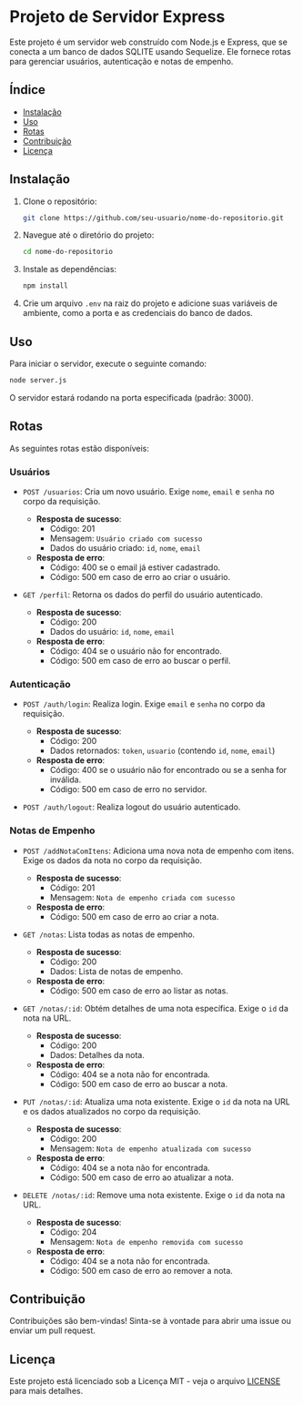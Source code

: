 # Projeto de Servidor Express

Este projeto é um servidor web construído com Node.js e Express, que se conecta a um banco de dados SQLITE
usando Sequelize. Ele fornece rotas para gerenciar usuários, autenticação e notas de empenho.

## Índice

- [Instalação](#instalação)
- [Uso](#uso)
- [Rotas](#rotas)
- [Contribuição](#contribuição)
- [Licença](#licença)

## Instalação

1. Clone o repositório:
   ```bash
   git clone https://github.com/seu-usuario/nome-do-repositorio.git
   ```
2. Navegue até o diretório do projeto:
   ```bash
   cd nome-do-repositorio
   ```
3. Instale as dependências:
   ```bash
   npm install
   ```
4. Crie um arquivo `.env` na raiz do projeto e adicione suas variáveis de ambiente, como a porta e as credenciais do banco de dados.

## Uso

Para iniciar o servidor, execute o seguinte comando:

```bash
node server.js
```

O servidor estará rodando na porta especificada (padrão: 3000).

## Rotas

As seguintes rotas estão disponíveis:

### Usuários
- `POST /usuarios`: Cria um novo usuário. Exige `nome`, `email` e `senha` no corpo da requisição.
  - **Resposta de sucesso**: 
    - Código: 201
    - Mensagem: `Usuário criado com sucesso`
    - Dados do usuário criado: `id`, `nome`, `email`
  - **Resposta de erro**: 
    - Código: 400 se o email já estiver cadastrado.
    - Código: 500 em caso de erro ao criar o usuário.

- `GET /perfil`: Retorna os dados do perfil do usuário autenticado.
  - **Resposta de sucesso**: 
    - Código: 200
    - Dados do usuário: `id`, `nome`, `email`
  - **Resposta de erro**: 
    - Código: 404 se o usuário não for encontrado.
    - Código: 500 em caso de erro ao buscar o perfil.

### Autenticação
- `POST /auth/login`: Realiza login. Exige `email` e `senha` no corpo da requisição.
  - **Resposta de sucesso**: 
    - Código: 200
    - Dados retornados: `token`, `usuario` (contendo `id`, `nome`, `email`)
  - **Resposta de erro**: 
    - Código: 400 se o usuário não for encontrado ou se a senha for inválida.
    - Código: 500 em caso de erro no servidor.

- `POST /auth/logout`: Realiza logout do usuário autenticado.

### Notas de Empenho
- `POST /addNotaComItens`: Adiciona uma nova nota de empenho com itens. Exige os dados da nota no corpo da requisição.
  - **Resposta de sucesso**: 
    - Código: 201
    - Mensagem: `Nota de empenho criada com sucesso`
  - **Resposta de erro**: 
    - Código: 500 em caso de erro ao criar a nota.

- `GET /notas`: Lista todas as notas de empenho.
  - **Resposta de sucesso**: 
    - Código: 200
    - Dados: Lista de notas de empenho.
  - **Resposta de erro**: 
    - Código: 500 em caso de erro ao listar as notas.

- `GET /notas/:id`: Obtém detalhes de uma nota específica. Exige o `id` da nota na URL.
  - **Resposta de sucesso**: 
    - Código: 200
    - Dados: Detalhes da nota.
  - **Resposta de erro**: 
    - Código: 404 se a nota não for encontrada.
    - Código: 500 em caso de erro ao buscar a nota.

- `PUT /notas/:id`: Atualiza uma nota existente. Exige o `id` da nota na URL e os dados atualizados no corpo da requisição.
  - **Resposta de sucesso**: 
    - Código: 200
    - Mensagem: `Nota de empenho atualizada com sucesso`
  - **Resposta de erro**: 
    - Código: 404 se a nota não for encontrada.
    - Código: 500 em caso de erro ao atualizar a nota.

- `DELETE /notas/:id`: Remove uma nota existente. Exige o `id` da nota na URL.
  - **Resposta de sucesso**: 
    - Código: 204
    - Mensagem: `Nota de empenho removida com sucesso`
  - **Resposta de erro**: 
    - Código: 404 se a nota não for encontrada.
    - Código: 500 em caso de erro ao remover a nota.

## Contribuição

Contribuições são bem-vindas! Sinta-se à vontade para abrir uma issue ou enviar um pull request.

## Licença

Este projeto está licenciado sob a Licença MIT - veja o arquivo [LICENSE](LICENSE) para mais detalhes.

